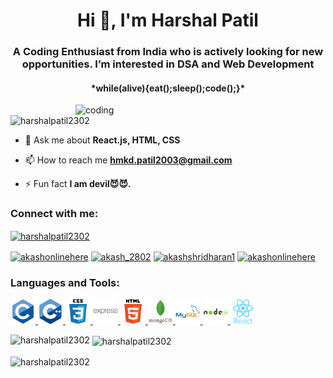 <!-- ![logo](https://github.com/akashisonlinenow/akashisonlinenow/blob/main/images.png) -->

<h1 align="center">Hi 👋, I'm Harshal Patil</h1>
<h3 align="center">A Coding Enthusiast from India who is actively looking for new opportunities. I’m interested in DSA and Web Development</h3>
<h4 align='center'>*while(alive){eat();sleep();code();}*</h4>
<img align="right" alt="coding" width="400" src="https://camo.githubusercontent.com/97d0c0c4209208d8ec9573c7e213e05872a9f59b703868647b559b77af601cc6/68747470733a2f2f692e70696e696d672e636f6d2f6f726967696e616c732f65382f66342f35332f65386634353334363961336563393765636433353464663436356437333931332e676966">
<p align="left"> <img src="https://komarev.com/ghpvc/?username=harshalpatil2302&label=Profile%20views&color=0e75b6&style=flat" alt="harshalpatil2302" /> </p>

- 💬 Ask me about **React.js, HTML, CSS**

- 📫 How to reach me **hmkd.patil2003@gmail.com**

- ⚡ Fun fact **I am devil😈😈.**

<h3 align="left">Connect with me:</h3>
<p align="left">

<a href="https://linkedin.com/in/harshal-patil-b851bb267" target="blank"><img align="center" src="https://raw.githubusercontent.com/rahuldkjain/github-profile-readme-generator/master/src/images/icons/Social/linked-in-alt.svg" alt="harshalpatil2302" height="30" width="40" /></a>

<a href="https://instagram.com/harshalpatil734" target="blank"><img align="center" src="https://raw.githubusercontent.com/rahuldkjain/github-profile-readme-generator/master/src/images/icons/Social/instagram.svg" alt="akashonlinehere" height="30" width="40" /></a>
<a href="https://www.codechef.com/users/hpatil_1234" target="blank"><img align="center" src="https://cdn.jsdelivr.net/npm/simple-icons@3.1.0/icons/codechef.svg" alt="akash_2802" height="30" width="40" /></a>
<a href="https://www.hackerrank.com/hmkd_patil2003" target="blank"><img align="center" src="https://raw.githubusercontent.com/rahuldkjain/github-profile-readme-generator/master/src/images/icons/Social/hackerrank.svg" alt="akashshridharan1" height="30" width="40" /></a>
<a href="https://www.leetcode.com/HarshalMPatil" target="blank"><img align="center" src="https://raw.githubusercontent.com/rahuldkjain/github-profile-readme-generator/master/src/images/icons/Social/leet-code.svg" alt="akashonlinehere" height="30" width="40" /></a>
</p>

<h3 align="left">Languages and Tools:</h3>
<p align="left"> <a href="https://www.cprogramming.com/" target="_blank" rel="noreferrer"> <img src="https://raw.githubusercontent.com/devicons/devicon/master/icons/c/c-original.svg" alt="c" width="40" height="40"/> </a> 
<a href="https://www.w3schools.com/cpp/" target="_blank" rel="noreferrer"> <img src="https://raw.githubusercontent.com/devicons/devicon/master/icons/cplusplus/cplusplus-original.svg" alt="cplusplus" width="40" height="40"/> </a>
<a href="https://www.w3schools.com/css/" target="_blank" rel="noreferrer"> <img src="https://raw.githubusercontent.com/devicons/devicon/master/icons/css3/css3-original-wordmark.svg" alt="css3" width="40" height="40"/> </a> 
<a href="https://expressjs.com" target="_blank" rel="noreferrer"> <img src="https://raw.githubusercontent.com/devicons/devicon/master/icons/express/express-original-wordmark.svg" alt="express" width="40" height="40"/> </a> 
<a href="https://www.w3.org/html/" target="_blank" rel="noreferrer"> <img src="https://raw.githubusercontent.com/devicons/devicon/master/icons/html5/html5-original-wordmark.svg" alt="html5" width="40" height="40"/> </a> 
<a href="https://www.mongodb.com/" target="_blank" rel="noreferrer"> <img src="https://raw.githubusercontent.com/devicons/devicon/master/icons/mongodb/mongodb-original-wordmark.svg" alt="mongodb" width="40" height="40"/> </a> 
<a href="https://www.mysql.com/" target="_blank" rel="noreferrer"> <img src="https://raw.githubusercontent.com/devicons/devicon/master/icons/mysql/mysql-original-wordmark.svg" alt="mysql" width="40" height="40"/> </a> 
<a href="https://nodejs.org" target="_blank" rel="noreferrer"> <img src="https://raw.githubusercontent.com/devicons/devicon/master/icons/nodejs/nodejs-original-wordmark.svg" alt="nodejs" width="40" height="40"/> </a> 
<a href="https://reactjs.org/" target="_blank" rel="noreferrer"> <img src="https://raw.githubusercontent.com/devicons/devicon/master/icons/react/react-original-wordmark.svg" alt="react" width="40" height="40"/> </a> 
</p>

<p><img align="left" src="https://github-readme-stats.vercel.app/api/top-langs?username=harshalpatil2302&show_icons=true&locale=en&layout=compact" alt="harshalpatil2302" /></p>

<p>&nbsp;<img align="center" src="https://github-readme-stats.vercel.app/api?username=harshalpatil2302&show_icons=true&locale=en" alt="harshalpatil2302" /></p>

<p><img align="center" src="https://github-readme-streak-stats.herokuapp.com/?user=harshalpatil2302&" alt="harshalpatil2302" /></p>

